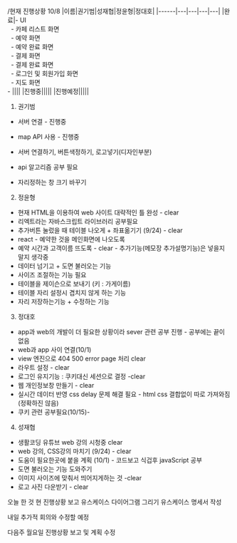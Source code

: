 /현재 진행상황 10/8
|이름|권기범|성재협|정윤형|정대호|
|------|---|---|---|---|
|완료|- UI<br>&nbsp;&nbsp;- 카페 리스트 화면<br>&nbsp;&nbsp;- 예약 화면<br>&nbsp;&nbsp;- 예약 완료 화면<br>&nbsp;&nbsp;- 결제 화면<br>&nbsp;&nbsp;- 결제 완료 화면<br>&nbsp;&nbsp;- 로그인 및 회원가입 화면<br>&nbsp;&nbsp;- 지도 화면<br>- ||||
|진행중|||||
|진행예정|||||
 1. 권기범
  - 서버 연결 - 진행중
  - map API 사용 - 진행중
  
  - 서버 연결하기, 버튼색정하기, 로고넣기(디자인부분)
  - api 알고리즘 공부 필요
  - 자리정하는 창 크기 바꾸기 
  
 2. 정윤형
  - 현재 HTML을 이용하여 web 사이트 대략적인 틀 완성 - clear 
  - 리엑트라는 자바스크립트 라이브러리 공부필요
  - 추가버튼 눌렀을 때 테이블 나오게 + 좌표옮기기 (9/24) - clear
  - react - 예약한 것을 메인화면에 나오도록 
  - 예약 시간과 고객이름 뜨도록 - clear - 추가기능(메모장 추가설명기능)은 넣을지 말지 생각중
  - 데이터 넘기고 + 도면 불러오는 기능 
  - 사이즈 조절하는 기능 필요
  - 테이블을 제이슨으로 보내기 (키 : 가게이름)
  - 테이블 자리 설정시 겹치지 않게 하는 기능
  - 자리 저장하는기능 + 수정하는 기능 
 3. 정대호
  - app과 web의 개발이 더 필요한 상황이라 sever 관련 공부 진행 - 공부에는 끝이 없음
  - web과 app 사이 연결(10/1)
  - view 엔진으로 404 500 error page 처리 clear
  - 라우트 설정 - clear
  - 로그인 유지기능 : 쿠키대신 세션으로 결정 -clear
  - 웹 개인정보창 만들기 - clear
  - 실시간 데이터 반영 css delay 문제 해결 필요 - html css 결합없이 따로 가져와짐(정확하진 않음)
  - 쿠키 관련 공부필요(10/15)-
 4. 성재협
  - 생활코딩 유튜브 web 강의 시청중 clear
  - web 강의, CSS강의 마치기 (9/24) - clear
  - 도움이 필요한곳에 붙을 계획 (10/1) - 코드보고 식겁후 javaScript 공부 
  - 도면 불러오는 기능 도와주기 
  - 이미지 사이즈에 맞춰서 띄어지게하는 것 -clear
  - 로고 사진 다운받기 - clear
 
 오늘 한 것
  현 진행상황 보고
  유스케이스 다이어그램 그리기
  유스케이스 명세서 작성
 
 내일
  추가적 회의와 수정할 예정
  
 다음주 월요일
  진행상황 보고 및 계획 수정
